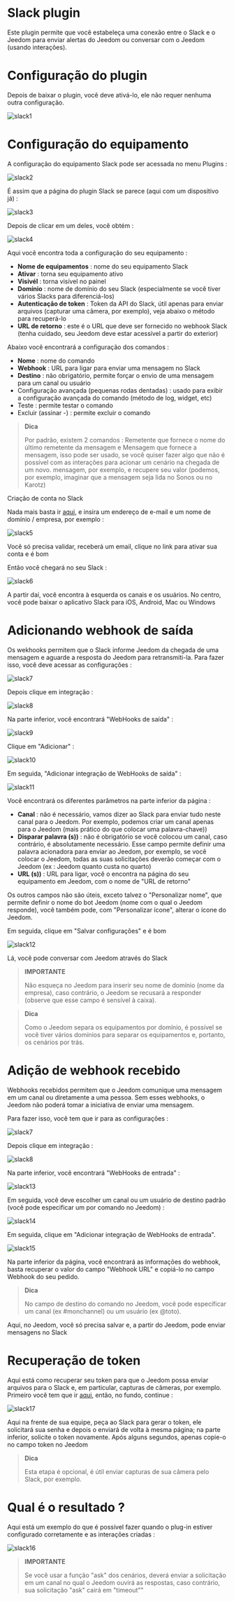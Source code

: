 # Slack plugin

Este plugin permite que você estabeleça uma conexão entre o Slack e o Jeedom para enviar alertas do Jeedom ou conversar com o Jeedom (usando interações).

# Configuração do plugin 

Depois de baixar o plugin, você deve ativá-lo, ele não requer nenhuma outra configuração.

![slack1](../images/slack1.PNG)

# Configuração do equipamento 

A configuração do equipamento Slack pode ser acessada no menu Plugins :

![slack2](../images/slack2.PNG)

É assim que a página do plugin Slack se parece (aqui com um dispositivo já) :

![slack3](../images/slack3.PNG)

Depois de clicar em um deles, você obtém :

![slack4](../images/slack4.PNG)

Aqui você encontra toda a configuração do seu equipamento :

-   **Nome de equipamentos** : nome do seu equipamento Slack
-   **Ativar** : torna seu equipamento ativo
-   **Visivél** : torna visível no painel
-   **Domínio** : nome de domínio do seu Slack (especialmente se você tiver vários Slacks para diferenciá-los)
-   **Autenticação de token** : Token da API do Slack, útil apenas para enviar arquivos (capturar uma câmera, por exemplo), veja abaixo o método para recuperá-lo
-   **URL de retorno** : este é o URL que deve ser fornecido no webhook Slack (tenha cuidado, seu Jeedom deve estar acessível a partir do exterior)

Abaixo você encontrará a configuração dos comandos :

-   **Nome** : nome do comando
-   **Webhook** : URL para ligar para enviar uma mensagem no Slack
-   **Destino** : não obrigatório, permite forçar o envio de uma mensagem para um canal ou usuário
-   Configuração avançada (pequenas rodas dentadas) : usado para exibir a configuração avançada do comando (método de log, widget, etc)
-   Teste : permite testar o comando
-   Excluir (assinar -) : permite excluir o comando

> **Dica**
>
> Por padrão, existem 2 comandos : Remetente que fornece o nome do último remetente da mensagem e Mensagem que fornece a mensagem, isso pode ser usado, se você quiser fazer algo que não é possível com as interações para acionar um cenário na chegada de um novo. mensagem, por exemplo, e recupere seu valor (podemos, por exemplo, imaginar que a mensagem seja lida no Sonos ou no Karotz)

Criação de conta no Slack 

Nada mais basta ir [aqui](:https://slack.com/), e insira um endereço de e-mail e um nome de domínio / empresa, por exemplo :

![slack5](../images/slack5.PNG)

Você só precisa validar, receberá um email, clique no link para ativar sua conta e é bom

Então você chegará no seu Slack :

![slack6](../images/slack6.PNG)

A partir daí, você encontra à esquerda os canais e os usuários. No centro, você pode baixar o aplicativo Slack para iOS, Android, Mac ou Windows

# Adicionando webhook de saída 

Os wekhooks permitem que o Slack informe Jeedom da chegada de uma mensagem e aguarde a resposta do Jeedom para retransmiti-la. Para fazer isso, você deve acessar as configurações :

![slack7](../images/slack7.PNG)

Depois clique em integração :

![slack8](../images/slack8.PNG)

Na parte inferior, você encontrará "WebHooks de saída" :

![slack9](../images/slack9.PNG)

Clique em "Adicionar" :

![slack10](../images/slack10.PNG)

Em seguida, "Adicionar integração de WebHooks de saída" :

![slack11](../images/slack11.PNG)

Você encontrará os diferentes parâmetros na parte inferior da página :

-   **Canal** : não é necessário, vamos dizer ao Slack para enviar tudo neste canal para o Jeedom. Por exemplo, podemos criar um canal apenas para o Jeedom (mais prático do que colocar uma palavra-chave))
-   **Disparar palavra (s))** : não é obrigatório se você colocou um canal, caso contrário, é absolutamente necessário. Esse campo permite definir uma palavra acionadora para enviar ao Jeedom, por exemplo, se você colocar o Jeedom, todas as suas solicitações deverão começar com o Jeedom (ex : Jeedom quanto custa no quarto)
-   **URL (s))** : URL para ligar, você o encontra na página do seu equipamento em Jeedom, com o nome de "URL de retorno"

Os outros campos não são úteis, exceto talvez o "Personalizar nome", que permite definir o nome do bot Jeedom (nome com o qual o Jeedom responde), você também pode, com "Personalizar ícone", alterar o ícone do Jeedom.

Em seguida, clique em "Salvar configurações" e é bom

![slack12](../images/slack12.PNG)

Lá, você pode conversar com Jeedom através do Slack

> **IMPORTANTE**
>
> Não esqueça no Jeedom para inserir seu nome de domínio (nome da empresa), caso contrário, o Jeedom se recusará a responder (observe que esse campo é sensível à caixa).

> **Dica**
>
> Como o Jeedom separa os equipamentos por domínio, é possível se você tiver vários domínios para separar os equipamentos e, portanto, os cenários por trás.

# Adição de webhook recebido 

Webhooks recebidos permitem que o Jeedom comunique uma mensagem em um canal ou diretamente a uma pessoa. Sem esses webhooks, o Jeedom não poderá tomar a iniciativa de enviar uma mensagem.

Para fazer isso, você tem que ir para as configurações :

![slack7](../images/slack7.PNG)

Depois clique em integração :

![slack8](../images/slack8.PNG)

Na parte inferior, você encontrará "WebHooks de entrada" :

![slack13](../images/slack13.PNG)

Em seguida, você deve escolher um canal ou um usuário de destino padrão (você pode especificar um por comando no Jeedom) :

![slack14](../images/slack14.PNG)

Em seguida, clique em "Adicionar integração de WebHooks de entrada".

![slack15](../images/slack15.PNG)

Na parte inferior da página, você encontrará as informações do webhook, basta recuperar o valor do campo "Webhook URL" e copiá-lo no campo Webhook do seu pedido.

> **Dica**
>
> No campo de destino do comando no Jeedom, você pode especificar um canal (ex \#monchannel) ou um usuário (ex @toto).

Aqui, no Jeedom, você só precisa salvar e, a partir do Jeedom, pode enviar mensagens no Slack

# Recuperação de token 

Aqui está como recuperar seu token para que o Jeedom possa enviar arquivos para o Slack e, em particular, capturas de câmeras, por exemplo. Primeiro você tem que ir [aqui](https://api.slack.com/custom-integrations/legacy-tokens), então, no fundo, continue :

![slack17](../images/slack17.PNG)

Aqui na frente de sua equipe, peça ao Slack para gerar o token, ele solicitará sua senha e depois o enviará de volta à mesma página; na parte inferior, solicite o token novamente. Após alguns segundos, apenas copie-o no campo token no Jeedom

> **Dica**
>
> Esta etapa é opcional, é útil enviar capturas de sua câmera pelo Slack, por exemplo.

# Qual é o resultado ? 

Aqui está um exemplo do que é possível fazer quando o plug-in estiver configurado corretamente e as interações criadas :

![slack16](../images/slack16.PNG)

> **IMPORTANTE**
>
> Se você usar a função "ask" dos cenários, deverá enviar a solicitação em um canal no qual o Jeedom ouvirá as respostas, caso contrário, sua solicitação "ask" cairá em "timeout""

